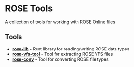 # ROSE Tools
A collection of tools for working with ROSE Online files

## Tools
- [**rose-lib**](rose-lib) - Rust library for reading/writing ROSE data types
- [**rose-vfs-tool**](rose-vfs-tool) - Tool for extracting ROSE VFS files
- [**rose-conv**](rose-conv) - Tool for converting ROSE file types

